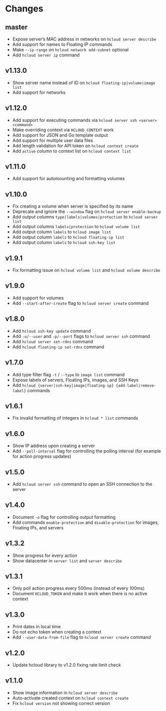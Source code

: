 # Changes

## master

* Expose server’s MAC address in networks on `hcloud server describe`
* Add support for names to Floating IP commands
* Make `--ip-range` on `hcloud network add-subnet` optional
* Add `hcloud server ip` command
## v1.13.0

* Show server name instead of ID on `hcloud floating-ip|volume|image list`
* Add support for networks

## v1.12.0

* Add support for executing commands via `hcloud server ssh <server> <command>`
* Make overriding context via `HCLOUD_CONTEXT` work
* Add support for JSON and Go template output
* Add support for multiple user data files
* Add length validation for API token on `hcloud context create`
* Add `active` column to context list on `hcloud context list`

## v1.11.0

* Add support for automounting and formatting volumes

## v1.10.0

* Fix creating a volume when server is specified by its name
* Deprecate and ignore the `--window` flag on `hcloud server enable-backup`
* Add output columns `type|labels|volumes|protection` to `hcloud server list`
* Add output columns `labels|protection` to `hcloud volume list`
* Add output column `labels` to `hcloud image list`
* Add output column `labels` to `hcloud floating-ip list`
* Add output column `labels` to `hcloud ssh-key list`

## v1.9.1

* Fix formatting issue on `hcloud volume list` and `hcloud volume describe`

## v1.9.0

* Add support for volumes
* Add `--start-after-create` flag to `hcloud server create` command

## v1.8.0

* Add `hcloud ssh-key update` command
* Add `-u/--user` and `-p/--port` flags to `hcloud server ssh` command
* Add `hcloud server set-rdns` command
* Add `hcloud floating-ip set-rdns` command

## v1.7.0

* Add type filter flag `-t` / `--type` to `image list` command
* Expose labels of servers, Floating IPs, images, and SSH Keys
* Add `hcloud {server|ssh-key|image|floating-ip} {add-label|remove-label}` commands

## v1.6.1

* Fix invalid formatting of integers in `hcloud * list` commands

## v1.6.0

* Show IP address upon creating a server
* Add `--poll-interval` flag for controlling the polling interval (for example for action progress updates)

## v1.5.0

* Add `hcloud server ssh` command to open an SSH connection to the server

## v1.4.0

* Document `-o` flag for controlling output formatting
* Add commands `enable-protection` and `disable-protection` for
  images, Floating IPs, and servers

## v1.3.2

* Show progress for every action
* Show datacenter in `server list` and `server describe`

## v1.3.1

* Only poll action progress every 500ms (instead of every 100ms)
* Document `HCLOUD_TOKEN` and make it work when there is no active context

## v1.3.0

* Print dates in local time
* Do not echo token when creating a context
* Add `--user-data-from-file` flag to `hcloud server create` command

## v1.2.0

* Update hcloud library to v1.2.0 fixing rate limit check

## v1.1.0

* Show image information in `hcloud server describe`
* Auto-activate created context on `hcloud context create`
* Fix `hcloud version` not showing correct version
